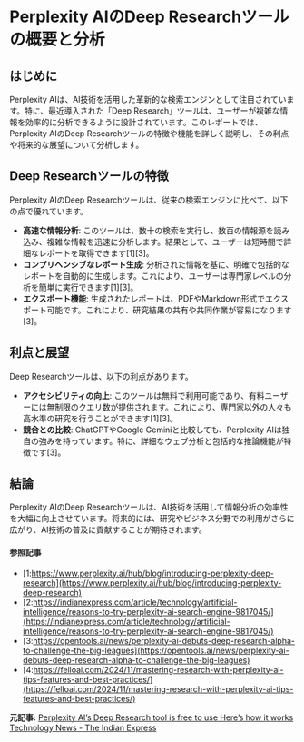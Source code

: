 # Perplexity AIのDeep Researchツールの概要と分析

## はじめに

Perplexity AIは、AI技術を活用した革新的な検索エンジンとして注目されています。特に、最近導入された「Deep Research」ツールは、ユーザーが複雑な情報を効率的に分析できるように設計されています。このレポートでは、Perplexity AIのDeep Researchツールの特徴や機能を詳しく説明し、その利点や将来的な展望について分析します。

## Deep Researchツールの特徴

Perplexity AIのDeep Researchツールは、従来の検索エンジンに比べて、以下の点で優れています。

- **高速な情報分析**: このツールは、数十の検索を実行し、数百の情報源を読み込み、複雑な情報を迅速に分析します。結果として、ユーザーは短時間で詳細なレポートを取得できます[1][3]。
- **コンプリヘンシブなレポート生成**: 分析された情報を基に、明確で包括的なレポートを自動的に生成します。これにより、ユーザーは専門家レベルの分析を簡単に実行できます[1][3]。
- **エクスポート機能**: 生成されたレポートは、PDFやMarkdown形式でエクスポート可能です。これにより、研究結果の共有や共同作業が容易になります[3]。

## 利点と展望

Deep Researchツールは、以下の利点があります。

- **アクセシビリティの向上**: このツールは無料で利用可能であり、有料ユーザーには無制限のクエリ数が提供されます。これにより、専門家以外の人々も高水準の研究を行うことができます[1][3]。
- **競合との比較**: ChatGPTやGoogle Geminiと比較しても、Perplexity AIは独自の強みを持っています。特に、詳細なウェブ分析と包括的な推論機能が特徴です[3]。

## 結論

Perplexity AIのDeep Researchツールは、AI技術を活用して情報分析の効率性を大幅に向上させています。将来的には、研究やビジネス分野での利用がさらに広がり、AI技術の普及に貢献することが期待されます。

#### 参照記事
- [1:https://www.perplexity.ai/hub/blog/introducing-perplexity-deep-research](https://www.perplexity.ai/hub/blog/introducing-perplexity-deep-research)
- [2:https://indianexpress.com/article/technology/artificial-intelligence/reasons-to-try-perplexity-ai-search-engine-9817045/](https://indianexpress.com/article/technology/artificial-intelligence/reasons-to-try-perplexity-ai-search-engine-9817045/)
- [3:https://opentools.ai/news/perplexity-ai-debuts-deep-research-alpha-to-challenge-the-big-leagues](https://opentools.ai/news/perplexity-ai-debuts-deep-research-alpha-to-challenge-the-big-leagues)
- [4:https://felloai.com/2024/11/mastering-research-with-perplexity-ai-tips-features-and-best-practices/](https://felloai.com/2024/11/mastering-research-with-perplexity-ai-tips-features-and-best-practices/)


**元記事:** [Perplexity AI’s Deep Research tool is free to use Here’s how it works Technology News - The Indian Express](https://indianexpress.com/article/technology/artificial-intelligence/perplexity-ais-deep-research-tool-is-free-to-use-heres-how-it-works-9837369/)